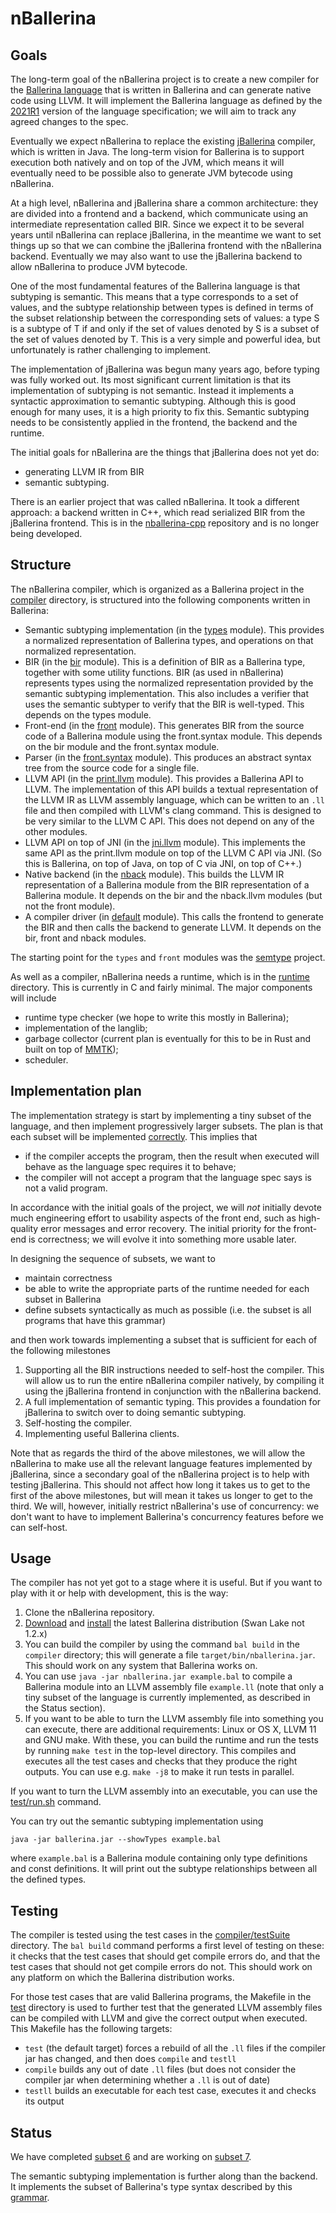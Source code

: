 # nBallerina

## Goals

The long-term goal of the nBallerina project is to create a new compiler for the [Ballerina language](https://ballerina.io/) that is written in Ballerina and can generate native code using LLVM. It will implement the Ballerina language as defined by the [2021R1](https://ballerina.io/spec/lang/2021R1/) version of the language specification; we will aim to track any agreed changes to the spec.

Eventually we expect nBallerina to replace the existing [jBallerina](https://github.com/ballerina-platform/ballerina-lang) compiler, which is written in Java. The long-term vision for Ballerina is to support execution both natively and on top of the JVM, which means it will eventually need to be possible also to generate JVM bytecode using nBallerina.

At a high level, nBallerina and jBallerina share a common architecture: they are divided into a frontend and a backend, which communicate using an intermediate representation called BIR. Since we expect it to be several years until nBallerina can replace jBallerina, in the meantime we want to set things up so that we can combine the jBallerina frontend with the nBallerina backend. Eventually we may also want to use the jBallerina backend to allow nBallerina to produce JVM bytecode.

One of the most fundamental features of the Ballerina language is that subtyping is semantic. This means that a type corresponds to a set of values, and the subtype relationship between types is defined in terms of the subset relationship between the corresponding sets of values: a type S is a subtype of T if and only if the set of values denoted by S is a subset of the set of values denoted by T. This is a very simple and powerful idea, but unfortunately is rather challenging to implement.

The implementation of jBallerina was begun many years ago, before typing was fully worked out. Its most significant current limitation is that its implementation of subtyping is not semantic. Instead it implements a syntactic approximation to semantic subtyping. Although this is good enough for many uses, it is a high priority to fix this. Semantic subtyping needs to be consistently applied in the frontend, the backend and the runtime.

The initial goals for nBallerina are the things that jBallerina does not yet do:

*   generating LLVM IR from BIR
*   semantic subtyping.

There is an earlier project that was called nBallerina. It took a different approach: a backend written in C++, which read serialized BIR from the jBallerina frontend. This is in the [nballerina-cpp](https://github.com/ballerina-platform/nballerina-cpp) repository and is no longer being developed.

## Structure

The nBallerina compiler, which is organized as a Ballerina project in the [compiler](compiler/) directory, is structured into the following components written in Ballerina:

*   Semantic subtyping implementation (in the [types](compiler/modules/types) module). This provides a normalized representation of Ballerina types, and operations on that normalized representation.
*   BIR (in the [bir](compiler/modules/bir) module). This is a definition of BIR as a Ballerina type, together with some utility functions. BIR (as used in nBallerina) represents types using the normalized representation provided by the semantic subtyping implementation. This also includes a verifier that uses the semantic subtyper to verify that the BIR is well-typed. This depends on the types module.
*   Front-end (in the [front](compiler/modules/front) module). This generates BIR from the source code of a Ballerina module using the front.syntax module. This depends on the bir module and the front.syntax module.
*   Parser (in the  [front.syntax](compiler/modules/front.syntax) module). This produces an abstract syntax tree from the source code for a single file.
*   LLVM API (in the [print.llvm](compiler/modules/print.llvm) module). This provides a Ballerina API to LLVM. The implementation of this API builds a textual representation of the LLVM IR as LLVM assembly language, which can be written to an `.ll` file and then compiled with LLVM's clang command. This is designed to be very similar to the LLVM C API. This does not depend on any of the other modules.
*   LLVM API on top of JNI (in the [jni.llvm](llvm_jni/modules/jni.llvm) module). This implements the same API as the print.llvm module on top of the LLVM C API via JNI. (So this is Ballerina, on top of Java, on top of C via JNI, on top of C++.)
*   Native backend (in the [nback](compiler/modules/nback) module). This builds the LLVM IR representation of a Ballerina module from the BIR representation of a Ballerina module. It depends on the bir and the nback.llvm modules (but not the front module).
*   A compiler driver (in [default](compiler/main.bal) module). This calls the frontend to generate the BIR and then calls the backend to generate LLVM. It depends on the bir, front and nback modules.

The starting point for the `types` and `front` modules was the [semtype](https://github.com/jclark/semtype) project.

As well as a compiler, nBallerina needs a runtime, which is in the [runtime](runtime) directory. This is currently in C and fairly minimal. The major components will include

*   runtime type checker (we hope to write this mostly in Ballerina);
*   implementation of the langlib;
*   garbage collector (current plan is eventually for this to be in Rust and built on top of [MMTK](https://www.mmtk.io/));
*   scheduler.

<!--
Say something about libraries
Safe FFI interface. We have not started this bit yet.
-->

## Implementation plan

The implementation strategy is start by implementing a tiny subset of the language, and then implement progressively larger subsets. The plan is that
each subset will be implemented [correctly](docs/correctness.md). This implies that

- if the compiler accepts the program, then the result when executed will behave as the language spec requires it to behave;
- the compiler will not accept a program that the language spec says is not a valid program.

In accordance with the initial goals of the project, we will *not* initially devote much engineering effort to usability aspects of the front end, such as high-quality error messages and error recovery. The initial priority for the front-end is correctness; we will evolve it into something more usable later.

In designing the sequence of subsets, we want to

* maintain correctness
* be able to write the appropriate parts of the runtime needed for each subset in Ballerina
* define subsets syntactically as much as possible (i.e. the subset is all programs that have this grammar) 

and then work towards implementing a subset that is sufficient for each of the following milestones

1. Supporting all the BIR instructions needed to self-host the compiler. This will allow us to run the entire nBallerina compiler natively, by compiling it using the jBallerina frontend in conjunction with the nBallerina backend.
2. A full implementation of semantic typing. This provides a foundation for jBallerina to switch over to doing semantic subtyping.
3. Self-hosting the compiler.
4. Implementing useful Ballerina clients.

Note that as regards the third of the above milestones, we will allow the nBallerina to make use all the relevant language features implemented by jBallerina, since a secondary goal of the nBallerina project is to help with testing jBallerina. This should not affect how long it takes us to get to the first of the above milestones, but will mean it takes us longer to get to the third. We will, however, initially restrict nBallerina's use of concurrency: we don't want to have to implement Ballerina's concurrency features before we can self-host.

## Usage

The compiler has not yet got to a stage where it is useful. But if you want to play with it or help with development, this is the way:

1. Clone the nBallerina repository.
2. [Download](https://ballerina.io/downloads/) and [install](https://ballerina.io/learn/user-guide/getting-started/installation-options/) the latest Ballerina distribution (Swan Lake not 1.2.x)
3. You can build the compiler by using the command `bal build` in the `compiler` directory; this will generate a file `target/bin/nballerina.jar`. This should work on any system that Ballerina works on.
4. You can use `java -jar nballerina.jar example.bal` to compile a Ballerina module into an LLVM assembly file `example.ll` (note that only a tiny subset of the language is currently implemented, as described in the Status section).
5. If you want to be able to turn the LLVM assembly file into something you can execute, there are additional requirements: Linux or OS X, LLVM 11 and GNU make. With these, you can build the runtime and run the tests by running `make test` in the top-level directory. This compiles and executes all the test cases and checks that they produce the right outputs. You can use e.g. `make -j8` to make it run tests in parallel.

If you want to turn the LLVM assembly into an executable, you can use the [test/run.sh](test/run.sh) command.

You can try out the semantic subtyping implementation using

```
java -jar ballerina.jar --showTypes example.bal
```

where `example.bal` is a Ballerina module containing only type definitions and const definitions.  It will print out the subtype relationships between all the defined types.

## Testing

The compiler is tested using the test cases in the [compiler/testSuite](compiler/testSuite/) directory. The `bal build` command performs a first level of testing on these: it checks that the test cases that should get compile errors do, and that the test cases that should not get compile errors do not. This should work on any platform on which the Ballerina distribution works.

For those test cases that are valid Ballerina programs, the Makefile in the [test](test/) directory is used to further test that the generated LLVM assembly files can be compiled with LLVM and give the correct output when executed. This Makefile has the following targets:

* `test` (the default target) forces a rebuild of all the `.ll` files if the compiler jar has changed, and then does `compile` and `testll`
* `compile` builds any out of date `.ll` files (but does not consider the compiler jar when determining whether a `.ll` is out of date)
* `testll` builds an executable for each test case, executes it and checks its output

## Status

We have completed [subset 6](docs/subset06.md) and are working on [subset 7](docs/subset07.md).

The semantic subtyping implementation is further along than the backend. It implements the subset of Ballerina's type syntax described by this [grammar](docs/type-subset.md).
